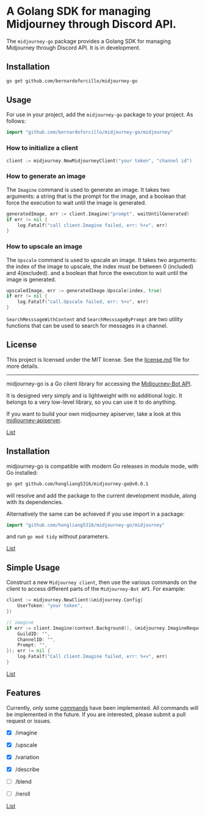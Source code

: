 # A Golang SDK for managing Midjourney through Discord API.

The `midjourney-go` package provides a Golang SDK for managing Midjourney through Discord API. It is in development.

## Installation

```bash
go get github.com/bernardoforcillo/midjourney-go
```

## Usage

For use in your project, add the `midjourney-go` package to your project. As follows:

```go
import "github.com/bernardoforcillo/midjourney-go/midjourney"
```

### How to initialize a client

```go
client := midjourney.NewMidjourneyClient("your token", "channel id")

```

### How to generate an image

The `Imagine` command is used to generate an image. It takes two arguments: a string that is the prompt for the image, and a boolean that force the execution to wait until the image is generated.

```go
generatedImage, err := client.Imagine("prompt", waitUntilGenerated)
if err != nil {
    log.Fatalf("call client.Imagine failed, err: %+v", err)
}
```

### How to upscale an image

The `Upscale` command is used to upscale an image. It takes two arguments: the index of the image to upscale, the index must be between 0 (included) and 4(excluded). and a boolean that force the execution to wait until the image is generated.

```go
upscaledImage, err := generatedImage.Upscale(index, true)
if err != nil {
	log.Fatalf("call.Upscale failed, err: %+v", err)
}
```

`SearchMesssageWithContent` and `SearchMesssageByPrompt` are two utility functions
that can be used to search for messages in a channel.
## License

This project is licensed under the MIT license. See the [license.md](license.md) file for more details.

---

midjourney-go is a Go client library for accessing the [Midjourney-Bot API](https://midjourney.com/).

It is designed very simply and is lightweight with no additional logic. It belongs to a very low-level library, so you can use it to do anything.

If you want to build your own midjourney apiserver, take a look at this [midjourney-apiserver](https://github.com/hongliang5316/midjourney-apiserver).

[List](#list)

## Installation ##

midjourney-go is compatible with modern Go releases in module mode, with Go installed:

```bash
go get github.com/hongliang5316/midjourney-go@v0.0.1
```

will resolve and add the package to the current development module, along with its dependencies.

Alternatively the same can be achieved if you use import in a package:

```go
import "github.com/hongliang5316/midjourney-go/midjourney"
```

and run `go mod tidy` without parameters.

[List](#list)

## Simple Usage ##

Construct a new `Midjourney client`, then use the various commands on the client to
access different parts of the `Midjourney-Bot API`. For example:

```go
client := midjourney.NewClient(&midjourney.Config{
    UserToken: "your token",
})

// imagine
if err := client.Imagine(context.Background(), &midjourney.ImagineRequest{
    GuildID: "",
    ChannelID: "",
    Prompt: "",
}); err != nil {
    log.Fatalf("Call client.Imagine failed, err: %+v", err)
}
```

[List](#list)

## Features ##

Currently, only some [commands](https://docs.midjourney.com/docs/command-list) have been implemented. All commands will be implemented in the future. If you are interested, please submit a pull request or issues.

- [x] /imagine

- [x] /upscale

- [x] /variation

- [x] /describe

- [ ] /blend

- [ ] /reroll

[List](#list)

